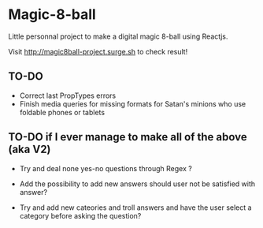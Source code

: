 # Magic-8-ball

Little personnal project to make a digital magic 8-ball using Reactjs.

Visit http://magic8ball-project.surge.sh to check result!

## TO-DO

- Correct last PropTypes errors
- Finish media queries for missing formats for Satan's minions who use foldable phones or tablets

## TO-DO if I ever manage to make all of the above (aka V2)

- Try and deal none yes-no questions through Regex ?

- Add the possibility to add new answers should user not be satisfied with answer?

- Try and add new cateories and troll answers and have the user select a category before asking the question?
